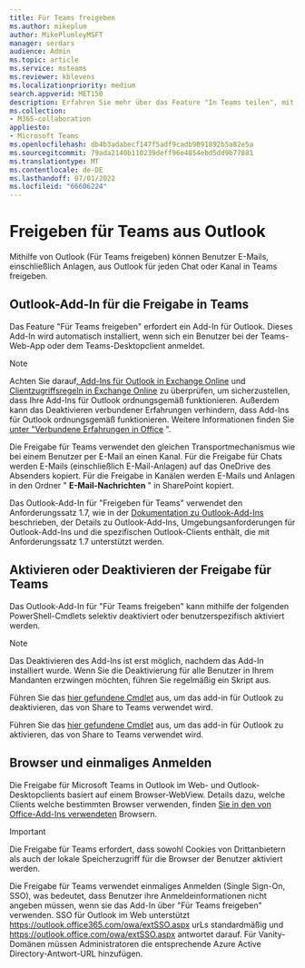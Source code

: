 ```yaml
---
title: Für Teams freigeben
ms.author: mikeplum
author: MikePlumleyMSFT
manager: serdars
audience: Admin
ms.topic: article
ms.service: msteams
ms.reviewer: kblevens
ms.localizationpriority: medium
search.appverid: MET150
description: Erfahren Sie mehr über das Feature "In Teams teilen", mit dem Benutzer E-Mails und E-Mail-Anlagen aus Outlook für jeden Chat oder Kanal in Teams freigeben können.
ms.collection:
- M365-collaboration
appliesto:
- Microsoft Teams
ms.openlocfilehash: db4b3adabecf147f5adf9cadb9891892b5a82e5a
ms.sourcegitcommit: 79ada2140b110239deff96e4854ebd5dd9b77881
ms.translationtype: MT
ms.contentlocale: de-DE
ms.lasthandoff: 07/01/2022
ms.locfileid: "66606224"
---
```

# <a name="share-to-teams-from-outlook"></a>Freigeben für Teams aus Outlook

Mithilfe von Outlook (Für Teams freigeben) können Benutzer E-Mails, einschließlich Anlagen, aus Outlook für jeden Chat oder Kanal in Teams freigeben.

## <a name="outlook-add-in-for-share-to-teams"></a>Outlook-Add-In für die Freigabe in Teams 

Das Feature "Für Teams freigeben" erfordert ein Add-In für Outlook. Dieses Add-In wird automatisch installiert, wenn sich ein Benutzer bei der Teams-Web-App oder dem Teams-Desktopclient anmeldet.

> [!NOTE]
> Achten Sie darauf[, Add-Ins für Outlook in Exchange Online](/exchange/clients-and-mobile-in-exchange-online/add-ins-for-outlook/add-ins-for-outlook) und [Clientzugriffsregeln in Exchange Online](/exchange/clients-and-mobile-in-exchange-online/client-access-rules/client-access-rules) zu überprüfen, um sicherzustellen, dass Ihre Add-Ins für Outlook ordnungsgemäß funktionieren. Außerdem kann das Deaktivieren verbundener Erfahrungen verhindern, dass Add-Ins für Outlook ordnungsgemäß funktionieren. Weitere Informationen finden Sie [unter "Verbundene Erfahrungen in Office](https://support.microsoft.com/topic/connected-experiences-in-office-8d2c04f7-6428-4e6e-ac58-5828d4da5b7c) ".  

Die Freigabe für Teams verwendet den gleichen Transportmechanismus wie bei einem Benutzer per E-Mail an einen Kanal. Für die Freigabe für Chats werden E-Mails (einschließlich E-Mail-Anlagen) auf das OneDrive des Absenders kopiert. Für die Freigabe in Kanälen werden E-Mails und Anlagen in den Ordner " **E-Mail-Nachrichten** " in SharePoint kopiert.

Das Outlook-Add-In für "Freigeben für Teams" verwendet den Anforderungssatz 1.7, wie in der [Dokumentation zu Outlook-Add-Ins](/exchange/clients-and-mobile-in-exchange-online/add-ins-for-outlook/add-ins-for-outlook) beschrieben, der Details zu Outlook-Add-Ins, Umgebungsanforderungen für Outlook-Add-Ins und die spezifischen Outlook-Clients enthält, die mit Anforderungssatz 1.7 unterstützt werden.

## <a name="enabling-or-disabling-share-to-teams"></a>Aktivieren oder Deaktivieren der Freigabe für Teams

Das Outlook-Add-In für "Für Teams freigeben" kann mithilfe der folgenden PowerShell-Cmdlets selektiv deaktiviert oder benutzerspezifisch aktiviert werden.

> [!NOTE]
> Das Deaktivieren des Add-Ins ist erst möglich, nachdem das Add-In installiert wurde. Wenn Sie die Deaktivierung für alle Benutzer in Ihrem Mandanten erzwingen möchten, führen Sie regelmäßig ein Skript aus.

Führen Sie das [hier gefundene Cmdlet](/powershell/module/exchange/disable-app) aus, um das add-in für Outlook zu deaktivieren, das von Share to Teams verwendet wird.

Führen Sie das [hier gefundene Cmdlet](/powershell/module/exchange/enable-app) aus, um das add-in für Outlook zu aktivieren, das von Share to Teams verwendet wird.

## <a name="browsers-and-single-sign-on"></a>Browser und einmaliges Anmelden

Die Freigabe für Microsoft Teams in Outlook im Web- und Outlook-Desktopclients basiert auf einem Browser-WebView. Details dazu, welche Clients welche bestimmten Browser verwenden, finden [Sie in den von Office-Add-Ins verwendeten](/office/dev/add-ins/concepts/browsers-used-by-office-web-add-ins) Browsern. 

> [!IMPORTANT]
> Die Freigabe für Teams erfordert, dass sowohl Cookies von Drittanbietern als auch der lokale Speicherzugriff für die Browser der Benutzer aktiviert werden.

Die Freigabe für Teams verwendet einmaliges Anmelden (Single Sign-On, SSO), was bedeutet, dass Benutzer ihre Anmeldeinformationen nicht angeben müssen, wenn sie das Add-In über "Für Teams freigeben" verwenden. SSO für Outlook im Web unterstützt <https://outlook.office365.com/owa/extSSO.aspx> urLs standardmäßig und <https://outlook.office.com/owa/extSSO.aspx> antwortet darauf. Für Vanity-Domänen müssen Administratoren die entsprechende Azure Active Directory-Antwort-URL hinzufügen.
